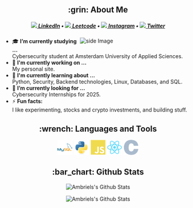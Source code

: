 <h2 align="center">:grin: About Me</h2>

<h5 align="center">

<a align="center" href="https://www.linkedin.com/in/#/" title="LinkedIn Profile"><img width="22" src="https://raw.githubusercontent.com/rahuldkjain/github-profile-readme-generator/master/src/images/icons/Social/linked-in-alt.svg"> LinkedIn</a> •
<a href="https://www.leetcode.com/#" title="Stack Overflow Profile"><img width="22" src="https://raw.githubusercontent.com/rahuldkjain/github-profile-readme-generator/master/src/images/icons/Social/leet-code.svg"> Leetcode</a> •
<a align="center" href="https://www.instagram.com/#/" title="Instagram Profile"><img width="22" src="https://raw.githubusercontent.com/rahuldkjain/github-profile-readme-generator/master/src/images/icons/Social/instagram.svg"> Instagram</a> •
<a href="https://twitter.com/#" title="Twitter Profile"><img width="22" src="https://raw.githubusercontent.com/rahuldkjain/github-profile-readme-generator/master/src/images/icons/Social/twitter.svg"> Twitter</a>

</h5>
<img src="https://gist.githubusercontent.com/patevs/b007a0e98fb216438d4cbf559fac4166/raw/88f20c9d749d756be63f22b09f3c4ac570bc5101/programming.gif" alt="side Image" align="right" width="300" height="auto" />

- 🎓 <b>I’m currently studying ... </b></br>
      Cybersecurity student at Amsterdam University of Applied Sciences.
- 🧪 <b>I'm currently working on ... </b></br> 
      My personal site.
- 🧠 <b>I'm currently learning about ... </b></br>
      Python, Security, Backend technologies, Linux, Databases, and SQL.
- 🔎 <b>I’m currently looking for ... </b></br>
      Cybersecurity Internships for 2025.
- ⚡ <b>Fun facts:</b> </br>
      I like experimenting, stocks and crypto investments, and building stuff.

<h2 align="center">:wrench: Languages and Tools</h2>
<p align="center"> 
<code><img src="https://raw.githubusercontent.com/devicons/devicon/master/icons/mysql/mysql-original-wordmark.svg" alt="mysql" width="40" height="40"/></code>
<code><img src="https://raw.githubusercontent.com/devicons/devicon/master/icons/python/python-original.svg" alt="python" width="40" height="40"/></code>
<code><img src="https://raw.githubusercontent.com/devicons/devicon/master/icons/javascript/javascript-plain.svg" alt="opencv" width="40" height="40"/></code>
<code><img src="https://raw.githubusercontent.com/devicons/devicon/master/icons/react/react-original.svg" alt="opencv" width="40" height="40"/></code>
<code><img src="https://raw.githubusercontent.com/devicons/devicon/master/icons/c/c-original.svg" alt="c" width="40" height="40"/></code>

</p>


<h2 align="center">:bar_chart: Github Stats</h2>

<p align="center"><img align="center" src="https://github-readme-stats-git-master-ambriels-projects-602b76a4.vercel.app/api/top-langs/?username=ambriel-lourents&theme=radical&line_height=27&hide=glsl,python" alt="Ambriels's Github Stats" /></p>
<p align="center"><img align="center" src="http://github-readme-streak-stats.herokuapp.com?user=ambriel-lourents&theme=dark&background=141321" alt="Ambriels's Github Stats" /></p>
